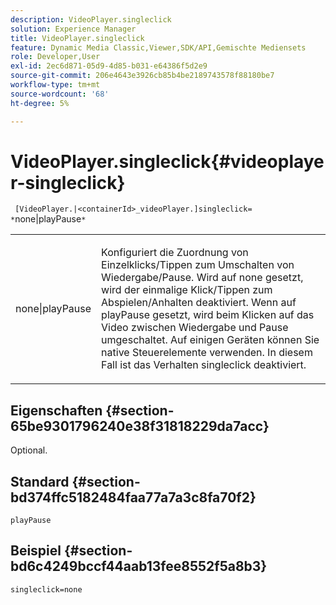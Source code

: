 ```yaml
---
description: VideoPlayer.singleclick
solution: Experience Manager
title: VideoPlayer.singleclick
feature: Dynamic Media Classic,Viewer,SDK/API,Gemischte Mediensets
role: Developer,User
exl-id: 2ec6d871-05d9-4d85-b031-e64386f5d2e9
source-git-commit: 206e4643e3926cb85b4be2189743578f88180be7
workflow-type: tm+mt
source-wordcount: '68'
ht-degree: 5%

---
```


# VideoPlayer.singleclick{#videoplayer-singleclick}

` [VideoPlayer.|<containerId>_videoPlayer.]singleclick= *`none|playPause`*`

<table id="table_53A26E1617CB411B9586203CB9AA1AB2"> 
 <tbody> 
  <tr> 
   <td colname="col1"> <p> <span class="codeph"> <span class="varname"> none|playPause</span> </span> </p> </td> 
   <td colname="col2"> <p> Konfiguriert die Zuordnung von Einzelklicks/Tippen zum Umschalten von Wiedergabe/Pause. Wird auf <span class="codeph"> none</span> gesetzt, wird der einmalige Klick/Tippen zum Abspielen/Anhalten deaktiviert. Wenn auf <span class="codeph"> playPause</span> gesetzt, wird beim Klicken auf das Video zwischen Wiedergabe und Pause umgeschaltet. Auf einigen Geräten können Sie native Steuerelemente verwenden. In diesem Fall ist das Verhalten <span class="codeph"> singleclick</span> deaktiviert. </p> </td> 
  </tr> 
 </tbody> 
</table>

## Eigenschaften {#section-65be9301796240e38f31818229da7acc}

Optional.

## Standard {#section-bd374ffc5182484faa77a7a3c8fa70f2}

`playPause`

## Beispiel {#section-bd6c4249bccf44aab13fee8552f5a8b3}

`singleclick=none`
